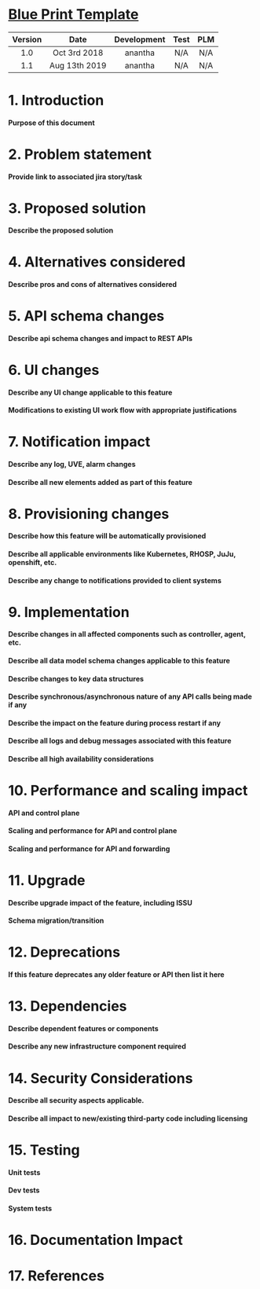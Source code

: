 # [Blue Print Template](https://contrail-jws.atlassian.net/browse/JCB-172803)

| Version |     Date       | Development |  Test    |   PLM    |
|:-------:|:--------------:|:-----------:|:--------:|:--------:|
| 1.0     |  Oct 3rd 2018  |   anantha   |   N/A    |   N/A    |
| 1.1     |  Aug 13th 2019 |   anantha   |   N/A    |   N/A    |

# 1. Introduction
#### Purpose of this document

# 2. Problem statement
#### Provide link to associated jira story/task

# 3. Proposed solution
#### Describe the proposed solution

# 4. Alternatives considered
#### Describe pros and cons of alternatives considered

# 5. API schema changes
#### Describe api schema changes and impact to REST APIs

# 6. UI changes
#### Describe any UI change applicable to this feature
#### Modifications to existing UI work flow with appropriate justifications

# 7. Notification impact
#### Describe any log, UVE, alarm changes
#### Describe all new elements added as part of this feature

# 8. Provisioning changes
#### Describe how this feature will be automatically provisioned
#### Describe all applicable environments like Kubernetes, RHOSP, JuJu, openshift, etc.
#### Describe any change to notifications provided to client systems

# 9. Implementation
#### Describe changes in all affected components such as controller, agent, etc.
#### Describe all data model schema changes applicable to this feature
#### Describe changes to key data structures
#### Describe synchronous/asynchronous nature of any API calls being made if any
#### Describe the impact on the feature during process restart if any
#### Describe all logs and debug messages associated with this feature
#### Describe all high availability considerations

# 10. Performance and scaling impact
#### API and control plane
#### Scaling and performance for API and control plane
#### Scaling and performance for API and forwarding

# 11. Upgrade
#### Describe upgrade impact of the feature, including ISSU
#### Schema migration/transition

# 12. Deprecations
#### If this feature deprecates any older feature or API then list it here

# 13. Dependencies
#### Describe dependent features or components
#### Describe any new infrastructure component required

# 14. Security Considerations
#### Describe all security aspects applicable.
#### Describe all impact to new/existing third-party code including licensing

# 15. Testing
#### Unit tests
#### Dev tests
#### System tests

# 16. Documentation Impact

# 17. References
